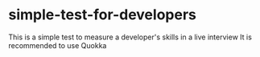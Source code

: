 # simple-test-for-developers
This is a simple test to measure a developer's skills in a live interview It is recommended to use Quokka
